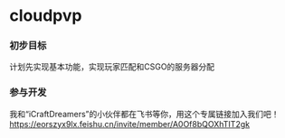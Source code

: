 # cloudpvp  

### 初步目标  
计划先实现基本功能，实现玩家匹配和CSGO的服务器分配  

### 参与开发  

我和“iCraftDreamers”的小伙伴都在飞书等你，用这个专属链接加入我们吧！https://eorszyx9lx.feishu.cn/invite/member/A0Of8bQOXhTIT2gk
